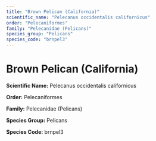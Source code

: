 ```yaml
---
title: "Brown Pelican (California)"
scientific_name: "Pelecanus occidentalis californicus"
order: "Pelecaniformes"
family: "Pelecanidae (Pelicans)"
species_group: "Pelicans"
species_code: "brnpel3"
---
```


# Brown Pelican (California)

**Scientific Name:** Pelecanus occidentalis californicus

**Order:** Pelecaniformes

**Family:** Pelecanidae (Pelicans)

**Species Group:** Pelicans

**Species Code:** brnpel3
